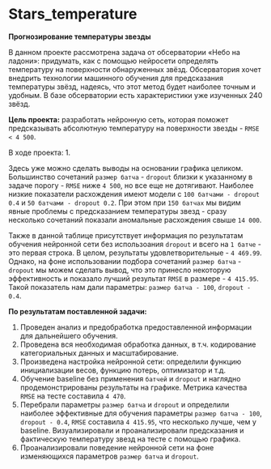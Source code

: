 # Stars_temperature

**Прогнозирование температуры звезды**

В данном проекте рассмотрена задача от обсерватории «Небо на ладони»: придумать, как с помощью нейросети определять температуру на поверхности обнаруженных звёзд. Обсерватория хочет внедрить технологии машинного обучения для предсказания температуры звёзд, надеясь, что этот метод будет наиболее точным и удобным. В базе обсерватории есть характеристики уже изученных 240 звёзд.

**Цель проекта:** разработать нейронную сеть, которая поможет предсказывать абсолютную температуру на поверхности звезды - `RMSE < 4 500`.

В ходе проекта:
1. 

Здесь уже можно сделать выводы на основании графика целиком. Большинство сочетаний `размер батча` - `dropout` близки к указанному в задаче порогу - `RMSE` ниже `4 500`, но все еще не дотягивают. Наиболее низкие показатели расхождения имеют модели с `100 батчами - dropout 0.4` и `50 батчами - dropout 0.2`. При этом при `150 батчах` мы видим явные проблемы с предсказанием температуры звезд - сразу несколько сочетаний показали аномальные расхождения свыше `14 000`.

Также в данной таблице присутствует информация по результатам обучения нейронной сети без использоания `dropout` и всего на `1 батче` - это первая строка. В целом, результаты удовлетворительные - `4 469.99`. Однако, на фоне использовании подбора сочетаний `размер батча` - `dropout` мы можем сделать вывод, что это принесло некоторую эффективность и показало лучший результат `RMSE` в размере - `4 415.95`. Такой показатель нам дали параметры: `размер батча - 100`, `dropout - 0.4`.

**По результатам поставленной задачи:**
1. Проведен анализ и предобработка предоставленной информации для дальнейшего обучения.
2. Проведена вся необходимая обработка данных, в т.ч. кодирование категориальных данных и масштабирование.
3. Произведена настройка нейронной сети: определили функцию инициализации весов, функцию потерь, оптимизатор и т.д.
4. Обучение baseline без применения `батчей` и `dropout` и наглядно продемонстрированы результаты на графике. Метрика качества `RMSE` на тесте составила `4 470`.
5. Перебрали параметры `размер батча` и `dropout` и определили наиболее эффективные для обучения параметры `размер батча - 100`, `dropout - 0.4`, `RMSE` составила `4 415.95`, что несколько лучше, чем у baseline. Визуализировали и проанализировали предсказания и фактическую температуру звезд на тесте с помощью графика.
6. Проанализировали поведение нейронной сети на фоне изменяющихся параметров `размер батча` и `dropout`.
